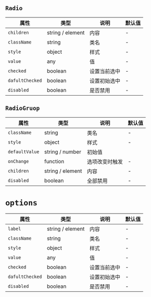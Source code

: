 ## `Radio`
属性|类型|说明|默认值
---|---|---|---
`children` | string / element | 内容 | -
`className` | string | 类名 | -
`style` | object | 样式 | -
`value` | any | 值 | -
`checked` | boolean | 设置当前选中 | -
`dafultChecked` | boolean | 设置初始选中 | -
`disabled` | boolean | 是否禁用 | -

## `RadioGruop`
属性|类型|说明|默认值
---|---|---|---
`className` | string | 类名 | -
`style` | object | 样式 | -
`defaultValue` | string / number | 初始值
`onChange` | function | 选项改变时触发 | -
`children` | string / element | 内容 | -
`disabled` | boolean | 全部禁用 | -

# `options`
属性|类型|说明|默认值
---|---|---|---
`label` | string / element | 内容 | -
`className` | string | 类名 | -
`style` | object | 样式 | -
`value` | any | 值 | -
`checked` | boolean | 设置当前选中 | -
`dafultChecked` | boolean | 设置初始选中 | -
`disabled` | boolean | 是否禁用 | -
